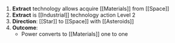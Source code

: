 1. **Extract** technology allows acquire [[Materials]] from [[Space]]
2. **Extract** is [[Industrial]] technology action Level 2 
3. **Direction**: [[Star]] to [[Space]] with [[Asteroids]]
4. **Outcome**:
    - Power converts to [[Materials]] one to one
